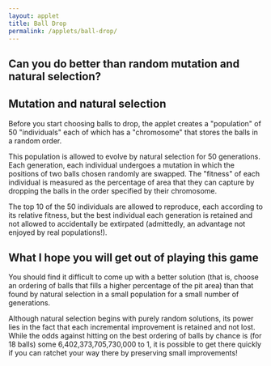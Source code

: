 ```yaml
---
layout: applet
title: Ball Drop
permalink: /applets/ball-drop/
---
```


## Can you do better than random mutation and natural selection?

<div id="control"></div>
<div id="canvas"></div>
<script type="text/javascript">
    // The MIT License (MIT)
    // 
    // Copyright (c) 2018 Paul O. Lewis
    // 
    // Permission is hereby granted, free of charge, to any person obtaining a copy
    // of this software and associated documentation files (the “Software”), to deal
    // in the Software without restriction, including without limitation the rights
    // to use, copy, modify, merge, publish, distribute, sublicense, and/or sell
    // copies of the Software, and to permit persons to whom the Software is
    // furnished to do so, subject to the following conditions:
    // 
    // The above copyright notice and this permission notice shall be included in all
    // copies or substantial portions of the Software.
    // 
    // THE SOFTWARE IS PROVIDED “AS IS”, WITHOUT WARRANTY OF ANY KIND, EXPRESS OR
    // IMPLIED, INCLUDING BUT NOT LIMITED TO THE WARRANTIES OF MERCHANTABILITY,
    // FITNESS FOR A PARTICULAR PURPOSE AND NONINFRINGEMENT. IN NO EVENT SHALL THE
    // AUTHORS OR COPYRIGHT HOLDERS BE LIABLE FOR ANY CLAIM, DAMAGES OR OTHER
    // LIABILITY, WHETHER IN AN ACTION OF CONTRACT, TORT OR OTHERWISE, ARISING FROM,
    // OUT OF OR IN CONNECTION WITH THE SOFTWARE OR THE USE OR OTHER DEALINGS IN THE
    // SOFTWARE.
    // 
    // written by Paul O. Lewis 20-Dec-2018
    
    var debugging = true;   // spits out info to console if true
    
    var eps = 0.00001;
    var popsize = 50; // 10
    var ngens = 50;
    
    var truncation_selection = true;
    var allowed_to_reproduce = 10;
    var offspring_per_reproductive = 5; // be sure popsize = allowed_to_reproduce*offspring_per_reproductive
    
    var show_me = false;
    var show_which = 0;

    var individuals = [];
    var best = null;

    var lot = new Random(Math.floor(10000*Math.random()));
    var close_enough = 1.0;
    var canopy = null;

    // width and height of svg
    var w = 600;
    var h = 600;
    var spacer = 10;
    var genome_spacer = 0;

    // bucket bottom y, width, and height
    var bucket_width = 100;
    var bucket_height = 400;
    var bucket_bottom = h - spacer;
    var bucket_top = bucket_bottom - bucket_height;
    var bucket_thickness = 2;
    var bucket_left  = w/2 - bucket_width/2;
    var bucket_right = w/2 + bucket_width/2;
    var bucket_area = (bucket_right - bucket_left)*(bucket_bottom - bucket_top);
    if (debugging) {
        console.log("bucket_top     = " + bucket_top);
        console.log("bucket_bottom  = " + bucket_bottom);
        console.log("bucket_left    = " + bucket_left);
        console.log("bucket_right   = " + bucket_right);
        }

    // circle queue
    var queue_size = 18;
    var queue_min_radius = bucket_width/4;
    var queue_max_radius = bucket_width/3;
    var queue_max_diameter = 2*queue_max_radius;
    var queue_top = spacer;
    var queue_bottom = bucket_bottom - bucket_height - spacer;

    // keep track of balls already dropped
    var placed = [];
    
    var which_display = 0;    // 0 = standard, 1 = genomes

    // Listen and react to keystrokes
    function keyDown() {
        console.log("key was pressed: " + d3.event.keyCode);
        if (d3.event.keyCode == 83) {
            // 83 is the "s" key
            showDisplay(which_display == 1 ? 0 : 1);
        }
    }
    d3.select("body")
        .on("keydown", keyDown);

    // Select DIV element already created (see above) to hold SVG
    var plot_div = d3.select("div#canvas");

    // Create SVG element
    var plot_svg = plot_div.append("svg")
        .attr("width", w)
        .attr("height", h);

    // Create rect outlining entire area of SVG
    plot_svg.append("rect")
        .attr("x", 0)
        .attr("y", 0)
        .attr("width", w)
        .attr("height", h)
        .attr("fill", "lavender");

    //#######################################################################
    //######################### UTILITY FUNCTIONS ###########################
    //#######################################################################

    var chooseIndividual = function(cumprob) {
        let n = cumprob.length;
        let u = lot.random(0,1);
        for (let k in cumprob) {
            if (u < cumprob[k])
                return k;
            }
        return null;
        }

    // example: addCircle(plot_svg, "tmp", "red", "black", intersect_left.x, intersect_left.y, 2);
    var addCircle = function(plot_svg, cls, fillcol, strokecol, cx, cy, r, cr = 0) {
        plot_svg.append("circle")
            .attr("class", cls)
            .attr("cx", cx)
            .attr("cy", cy)
            .attr("r", r)
            .attr("fill", fillcol)
            .attr("stroke", strokecol);
        if (cr > 0) {
            // cr is radius of center point
            plot_svg.append("circle")
                .attr("class", cls)
                .attr("cx", cx)
                .attr("cy", cy)
                .attr("r", cr)
                .attr("fill", strokecol)
                .attr("stroke", strokecol);
            }
        }

    var addLine = function(plot_svg, cls, linecol, linew, x1, y1, x2, y2) {
        plot_svg.append("line")
            .attr("class", cls)
            .attr("x1", x1)
            .attr("y1", y1)
            .attr("x2", x2)
            .attr("y2", y2)
            .attr("stroke-width", linew)
            .attr("stroke", linecol);
        }

    // example: addLabel(plot_svg, "tmp", "purple", a, intersects[a].x+5, intersects[a].y - 5, "end", 8);
    var addLabel = function(plot_svg, cls, col, txt, x, y, anchor = "middle", sz = 10) {
        plot_svg.append("text")
            .attr("class", cls)
            .attr("x", x-2)
            .attr("y", y+2)
            .attr("font-family", "Verdana")
            .attr("font-size", sz + "px")
            .attr("stroke", "none")
            .attr("fill", col)
            .attr("text-anchor", anchor)
            .text(txt);
        }

    var intersectBetweenPlacedPair = function(placed_index1, placed_index2, new_radius) {
        // x0,y0,r0 are coordinates and radius for first placed ball
        var x0 = placed[placed_index1].cx;
        var y0 = placed[placed_index1].cy;
        var r0 = placed[placed_index1].r + new_radius;

        // x1,y1,r1 are coordinates and radius for second placed ball
        var x1 = placed[placed_index2].cx;
        var y1 = placed[placed_index2].cy;
        var r1 = placed[placed_index2].r + new_radius;
        
        // Calculate distance d between the two ball center points
        var r0sq = Math.pow(r0,2);
        var r1sq = Math.pow(r1,2);
        var dsq = Math.pow(x0 - x1, 2) + Math.pow(y0 - y1, 2);
        var d = Math.sqrt(dsq);
        
        if (d > r0 + r1) {
            // Distance between center points is larger than it would be if
            // circles were touching, so circles do not intersect
            return null;
            }
        else if (d < Math.abs(r0 - r1)) {
            // Circles are nested if d + r0 < r1, where r0 is smaller than r1,
            // in which case circles do not intersect
            return null;
            }
        else {
            // Circles intersect
            
            // see http://paulbourke.net/geometry/circlesphere/
            //
            // The peak of the triangle below is one of two intersection points
            // between circle of radius r0 centered at x0,y0 and circle of radius
            // r1 centered at x1,y1. Height of peak from base is h. 
            //               +
            //              /|\
            //             / |  \
            //            /  |    \
            //         r0/   |      \r1
            //          /    h        \
            //         /     |          \
            //        /    x2,y2          \
            // x0,y0 +-------+-------------+ x1,y1
            //       |<- a ->|<--- d-a --->|
            //       |<-------- d -------->|
            //
            // From pythagorean theorem, we know that:
            //   h^2 + a^2 = r0^2
            //   h^2 + (d-a)^2 = r1^2
            // therefore:
            //   r0^2 - a^2 = r1^2 - (d-a)^2
            //   r0^2 - r1^2 = a^2 - (d^2 - 2ad + a^2)
            //   r0^2 - r1^2 + d^2 = 2ad
            //   a = (r0^2 - r1^2 + d^2)/(2d)
            var a = 0.5*(r0sq - r1sq + dsq)/d;
            
            // Now compute h using pythagorean theorem from left triangle:
            // h^2 + a^2 = r0^2 ==> h = sqrt(r0^2 - a^2)
            var asq = Math.pow(a,2);
            var hsq = r0sq - asq;
            var h = Math.sqrt(hsq);

            // Get coordinates of point x2,y2 that lies along line from x0,y0
            // to x1,y1 a distance a from x0,y0                    
            var x2 = x0 + (a/d)*(x1 - x0);
            var y2 = y0 + (a/d)*(y1 - y0);
            
            // Now get coordinates of P3=(x3,y3), the highest of the two 
            // intersection points. P2=(x2,y2) is the point along the line 
            // connecting the two circle centers, P0=(x0,y0) and P1=(x1,y1), 
            // such that the line P2 P3 is orthogonal to the line P0 P1.
            // Note that a point P on the line P2 P3 can be obtained as follows:
            //   P3 = P3
            //   P3 = P2 + (1)(P3 - P2)
            //      = P2 + [(P1 - P0)/(P1 - P0)] (P3 - P2)
            //      = P2 + [(P1 - P0)/d] h
            //      = P2 + (h/d)(P1 - P0)
            // The only remaining details follow from the fact that the y-axis 
            // is inverted (which is why the formulas for x3 and y3 are not 
            // identical) and of course whether x1 is to the right or left of x0.
            if (x1 > x0) {
                var x3 = x2 + (h/d)*(y1 - y0);
                var y3 = y2 - (h/d)*(x1 - x0);
                }
            else {
                var x3 = x2 - (h/d)*(y1 - y0);
                var y3 = y2 + (h/d)*(x1 - x0);
                }
                
            // Only return intersection point if circle with radius new_radius
            // placed at that point would not overlap left, right, or bottom
            // sides of the bucket
            if (x3 + new_radius > bucket_right || x3 - new_radius < bucket_left || y3 + new_radius > bucket_bottom)
                return null;
            else {
                return {'x':x3, 'y':y3};
                }
            }
        }
        
    var intersectionWithLeftWall = function(placed_index, new_radius) {
        // Returns highest point at which a new ball (radius new_radius) could
        // be placed against the left wall and still touching the placed ball. 
        // Returns null if no such point can be found (i.e. the placed ball is 
        // not close enough to the left wall).
        var p = placed[placed_index];
        var left_wall_x = bucket_left + new_radius;
        var circle_leftmost_x = p.cx - p.r - new_radius;
        if (circle_leftmost_x < left_wall_x) {
            var x = p.cx - left_wall_x;
            var rr = p.r + new_radius;
            var y = Math.sqrt(rr*rr - x*x);
            return {'x':left_wall_x, 'y':p.cy - y};
            }
        return null;
        }
        
    var intersectionWithRightWall = function(placed_index, new_radius) {
        // Returns highest point at which a new ball (radius new_radius) could
        // be placed against the right wall and still touching the placed ball. 
        // Returns null if no such point can be found (i.e. the placed ball is 
        // not close enough to the right wall).
        var p = placed[placed_index];
        var right_wall_x = bucket_right - new_radius;
        var circle_rightmost_x = p.cx + p.r + new_radius;
        if (circle_rightmost_x > right_wall_x) {
            var x = right_wall_x - p.cx;
            var rr = p.r + new_radius;
            var y = Math.sqrt(rr*rr - x*x);
            return {'x':right_wall_x, 'y':p.cy - y};
            }
        return null;
        }
        
    var intersectionWithBottomWall = function(placed_index, new_radius, intersect_left, intersect_right) {
        // Returns all points at which a new ball (radius new_radius) just outside
        // the shadow of a placed ball is touching the bottom wall. Returns null
        // if no such point could be found (i.e. the placed ball is not close 
        // enough to the bottom wall).
        var p = placed[placed_index];
        var bottom_wall_y = bucket_bottom - new_radius;
        var circle_bottommost_y = p.cy + p.r;
        if (circle_bottommost_y > bottom_wall_y) {
            //var y = bottom_wall_y - p.cy;
            //var rr = p.r + new_radius;
            //var x = Math.sqrt(rr*rr - y*y);
            var x = p.r + new_radius;
            var point_vect = []
            point_vect.push({'x':p.cx + x, 'y':bottom_wall_y});
            point_vect.push({'x':p.cx - x, 'y':bottom_wall_y});
            return point_vect;
            
            }
        return null;
        }

    var findAllIntersects = function(r) {
        // Create list of all valid intersection points where new ball of radius
        // r could be placed.
        d3.selectAll("circle.tmp").remove();
        d3.selectAll("line.tmp").remove();
        d3.selectAll("text.tmp").remove();
        var intersects = [];
        for (var p = 0; p < placed.length; p++) {
            // Add intersects between each placed ball and left wall
            var intersect_left   = intersectionWithLeftWall(p, r);
            if (intersect_left) {
                intersects.push(intersect_left);
                }

            // Add intersects between each placed ball and right wall
            var intersect_right  = intersectionWithRightWall(p, r);
            if (intersect_right) {
                intersects.push(intersect_right);
                }

            // Add intersects between each placed ball and bottom wall
            var intersect_bottom_vect = intersectionWithBottomWall(p, r, intersect_left, intersect_right);
            if (intersect_bottom_vect) {
                for (var element in intersect_bottom_vect) {
                    var point = intersect_bottom_vect[element];
                    intersects.push(point);
                    }
                }

            // Add intersects between each placed ball
            for (var pp = p + 1; pp < placed.length; pp++) {
                var intersect_other = intersectBetweenPlacedPair(p, pp, r);                            
                if (intersect_other) {
                    intersects.push(intersect_other);
                    }
                }
            }  
            
        // Remove any intersects that:
        // 1. would result in any part of the new ball being underneath a placed ball
        // 2. would result in any part of the new ball being inside a placed ball
        var removed_indices = [];
        for (var a in intersects) {
            var i = intersects[a];
            
            // Check if intersect is too far to the left
            if (i.x - r + eps < bucket_left) {
                removed_indices.push(a);
                continue;
                }
            
            // Check if intersect is too far to the right
            if (i.x + r - eps > bucket_right) {
                removed_indices.push(a);
                continue;
                }
            
            for (var b = 0; b < placed.length; b++) {
                var p = placed[b];
                
                // Check if new ball would intersect placed ball (i.e. ensure that
                // centers are further from each other than the sum of their radii).
                var dx = p.cx - i.x;
                var dy = p.cy - i.y;
                var distance_between_centers = Math.sqrt(dx*dx + dy*dy);
                var sum_of_radii = p.r + r;
                var inside_placed = distance_between_centers + eps < sum_of_radii;
                
                // Check if new ball is underneath placed ball (at least in part)
                var center_below_placed = i.y > p.cy;
                var overlap_right = (i.x > p.cx) && i.x - r < p.cx + p.r;
                var overlap_left  = (i.x < p.cx) && i.x + r > p.cx - p.r;
                var underneath_placed = center_below_placed && (overlap_left || overlap_right);
                
                if (inside_placed || underneath_placed) {
                    removed_indices.push(a);
                    break;
                    }
                }
            }
            
        removed_indices.reverse();
        for (var index in removed_indices) {
            intersects.splice(removed_indices[index], 1);
            }
            
        return intersects;              
        }
        
    var findLowestIntersect = function(points) {
        // Given a vector of points (objects with 'x' and 'y'), return the lowest
        // one (i.e. with greatest 'y' value 
        var lowest = null;
        for (var i in points) {
            var p = points[i];
            if (!lowest || p.y > lowest.y) {
                lowest = p;
                }
           }
        return lowest;
        }
        
    var showSummary = function() {
        let placed_area = 0.0;
        for (var i in placed) {
            let p = placed[i];
            if (debugging) 
                console.log("placed " + i + ": cx = " + p.cx.toFixed(1) + ", cy = " + p.cy.toFixed(1) + ", r = " + p.r.toFixed(1) + ", PI = " + Math.PI.toFixed(5));
            let a = Math.PI*p.r*p.r;
            placed_area += a;    
            }
        //let label_x = 0.65*w;
        //let label_y = 0.8*h;
        let label_x = w/2;
        let label_y = 20;
        let label_color = "black";
        let you_pct = 100.0*placed_area/bucket_area;
        let sel_pct = 100.0*best.fitness/bucket_area;
        //addLabel(plot_svg, "summary", label_color, "your area = " + placed_area.toFixed(1) + " (" + you_pct.toFixed(1) + "%)", label_x - 20, label_y, "end", 14);
        //addLabel(plot_svg, "summary", label_color, "best area = " + best.fitness.toFixed(1) + " (" + sel_pct.toFixed(1) + "%)", label_x + 20, label_y, "start", 14);
        addLabel(plot_svg, "summary", label_color, "your solution = " + you_pct.toFixed(1) + "%", label_x - 20, label_y, "end", 14);
        addLabel(plot_svg, "summary", label_color, "natural selection = " + sel_pct.toFixed(1) + "%", label_x + 20, label_y, "start", 14);
        }
        
    //###################################################################
    //######################### CREATE BUCKET ###########################
    //###################################################################

    if (true) {
        var x_top_left = 0
        var y_top_left = bucket_top;
        
        var x_bucket_top_left = w/2 - bucket_width/2 - bucket_thickness;
        var y_bucket_top_left = bucket_top;
        
        var x_bucket_bottom_left = bucket_left - bucket_thickness;
        var y_bucket_bottom_left = bucket_bottom;
        
        var x_bucket_bottom_right = bucket_right + bucket_thickness;
        var y_bucket_bottom_right = bucket_bottom;
        
        var x_bucket_top_right = bucket_right + bucket_thickness;
        var y_bucket_top_right = bucket_top;
        
        var x_top_right = w;
        var y_top_right = bucket_top;
        
        var x_bottom_right = w;
        var y_bottom_right = h;
        
        var x_bottom_left = 0;
        var y_bottom_left = h;
        
        var points = "";
        points += " " + x_top_left            + "," + y_top_left;
        points += " " + x_bucket_top_left     + "," + y_bucket_top_left;
        points += " " + x_bucket_bottom_left  + "," + y_bucket_bottom_left;
        points += " " + x_bucket_bottom_right + "," + y_bucket_bottom_right;
        points += " " + x_bucket_top_right    + "," + y_bucket_top_right;
        points += " " + x_top_right           + "," + y_top_right;
        points += " " + x_bottom_right        + "," + y_bottom_right;
        points += " " + x_bottom_left        + "," + y_bottom_left;
        points += " " + x_top_left            + "," + y_top_left;
        //var pit_color = "#962938"; // brick red
        //var pit_color = "#008081"; // teal
        var pit_color = "#003152"; // prussian
        plot_svg.append("polyline")
            .attr("points", points)
            .attr("stroke", pit_color)
            .attr("fill", pit_color);
    }
    else {
        // Create bucket top
        var x1 = w/2 - bucket_width/2 - bucket_thickness;
        var x2 = w/2 + bucket_width/2 + bucket_thickness;
        var y1 = bucket_top;
        var y2 = bucket_top;
        addLine(plot_svg, "bucket", "gray", 2, x1, y1, x2, y2);

        // Create bucket left side
        x1 = bucket_left - bucket_thickness;
        x2 = bucket_left - bucket_thickness;
        y1 = bucket_bottom - bucket_height;
        y2 = bucket_bottom;
        addLine(plot_svg, "bucket", "black", 2, x1, y1, x2, y2);

        // Create bucket bottom
        x1 = w/2 - bucket_width/2 - bucket_thickness;
        x2 = w/2 + bucket_width/2 + bucket_thickness;
        y1 = bucket_bottom;
        y2 = bucket_bottom;
        addLine(plot_svg, "bucket", "black", 2, x1, y1, x2, y2);

        // Create bucket right side
        x1 = bucket_right + bucket_thickness;
        x2 = bucket_right + bucket_thickness;
        y1 = bucket_bottom - bucket_height;
        y2 = bucket_bottom;
        addLine(plot_svg, "bucket", "black", 2, x1, y1, x2, y2);
    }

    //###################################################################
    //######################### ADD INSTRUCTIONS ########################
    //###################################################################
    let side_width = w/2 - bucket_width/2;

    let instr_x = side_width/2;
    let instr_y = bucket_top + .25*bucket_height;
    let instr_color = "white";
    addLabel(plot_svg, "instr", instr_color, "Click balls one at a time", instr_x, instr_y, "middle", 14);
    addLabel(plot_svg, "instr", instr_color, "to drop into well", instr_x, instr_y + 20, "middle", 14);
    
    let goal_x = w - side_width/2
    let goal_y = bucket_top + .25*bucket_height;
    let goal_color = "white";
    addLabel(plot_svg, "goal", goal_color, "Goal: maximize volume", goal_x, goal_y, "middle", 14);
    addLabel(plot_svg, "goal", goal_color, "of packed balls", goal_x, goal_y + 20, "middle", 14);

    //###################################################################
    //########################### CREATE QUEUE ##########################
    //###################################################################

    var queue = [];
    var createQueue = function() {
        if (debugging)
            console.clear();
        var num_rows = 0;
        var cum_row_width = 0.0;
        queue = [];
        var realized_max_row_width = 0;
        for (var i = 0; i < queue_size; i++) {
            var r = queue_min_radius + (queue_max_radius - queue_min_radius)*lot.random(0,1);
            cum_row_width += 2*r;
            if (cum_row_width > w - 2*spacer) {
                if (cum_row_width - 2*r > realized_max_row_width)
                    realized_max_row_width = cum_row_width - 2*r;
                cum_row_width = 2*r;
                num_rows++;
            }
            var cx = spacer + cum_row_width - r;
            var cy = queue_bottom - num_rows*queue_max_diameter - r;
            queue.push({'cx':cx, 'cy':cy, 'r':r, 'index':i});
        }
        // adjust cx values so that queue of balls is centered
        var offset = (w - realized_max_row_width)/2 - spacer;
        for (var q in queue) {
            queue[q].cx += offset;
        }
    }
    createQueue();

    //###################################################################
    //######################## INDIVIDUAL CLASS #########################
    //###################################################################
    var indiv_index = 0;
    class Individual {
        constructor(index, chromosome, fitness) {
            this.index = index;
            this.genome = chromosome;
            this.fitness = fitness;
            }
            
        clone() {
            let genome_copy = [];
            for (let g in this.genome)
                genome_copy.push(this.genome[g]);
            return new Individual(this.index, genome_copy, this.fitness);
            }
        
        calcFitness(queue) {
            placed = [];
        
            // Place first ball at bottom left
            var b = 0;
            var ball = queue[this.genome[b]];
            var new_cx = w/2 - bucket_width/2 + ball.r;
            var new_cy = bucket_bottom - ball.r;
            placed.push({'cx':new_cx, 'cy':new_cy, 'r':ball.r});
            this.fitness = Math.PI*ball.r*ball.r

            var bucket_full = false;
            while (!bucket_full) {
                b++;
                ball = queue[this.genome[b]];
            
                // Find all intersection points
                var intersects = findAllIntersects(ball.r);

                // Find lowest intersection point
                let lowest_intersect = findLowestIntersect(intersects);

                // Move clicked ball to lowest intersection point if bucket is not yet full
                bucket_full = lowest_intersect.y - ball.r < bucket_top;
                if (!bucket_full) {
                    this.fitness += Math.PI*ball.r*ball.r
                    placed.push({'cx':lowest_intersect.x, 'cy':lowest_intersect.y, 'r':ball.r});
                    }
                }
            
            placed = [];
            return this.fitness;
            }
        
        mutate() {
            var first = Math.floor(this.genome.length*lot.random(0,1));
            var second = Math.floor(this.genome.length*lot.random(0,1));
            while (second == first) {
                second = Math.floor(this.genome.length*lot.random(0,1));
                }
            
            // Swap first and second elements of genome
            var tmp = this.genome[first];
            this.genome[first] = this.genome[second];
            this.genome[second] = tmp;
            }
        }
        
    //###################################################################
    //########## POPULATION CLASS (for use with console.table) ##########
    //###################################################################
    class Population {
        constructor(i, f, p, b) {
            this.index         = i;
            this.fitness       = f;
            this.pct           = p;
            this.best_thus_far = b;
            }
        }
        
    //###################################################################
    //########## GENERATION CLASS (for use with console.table) ##########
    //###################################################################
    class Generation {
        constructor(i, f, p, a) {
            this.best_index   = i;
            this.best_fitness = f;
            this.percentage   = p;
            this.average      = a;
            }
        }
        
    //###################################################################
    //########## ORDERING CLASS (for use with console.table) ##########
    //###################################################################
    class Ordering {
        constructor(b, a, cum) {
            this.ball     = b;
            this.area     = a;
            this.cum_area = cum;
            }
        }
        
    //######################################################################
    //######################## CREATING POPULATION #########################
    //######################################################################
    var createPopulation = function() {
        if (debugging) {
            console.log("###########################");
            console.log("### Creating population ###");
            console.log("###########################");
            var population = [];
            }
        individuals = [];
        best = null;
        for (let i = 0; i < popsize; i++) {
            // start with a list of indices for each ball
            let tmp = [];
            for (var j=0; j < queue.length; j++)
                tmp.push(j);
            
            // chromosome of each individual is a randomized order
            let chromosome = [];
            for (var j=0; j < queue.length; j++) {
                var k = Math.floor(tmp.length*lot.random(0,1));
                chromosome.push(tmp.splice(k,1)[0]);
                }
            
            let individual = new Individual(indiv_index++, chromosome, 0.0);
            individual.calcFitness(queue);
            if (!best || individual.fitness > best.fitness) {
                best = individual.clone();
                if (debugging)
                    population.push(new Population(best.index, best.fitness, best.fitness/bucket_area, "yes"));
                }
            else if (debugging)
                population.push(new Population(individual.index, individual.fitness, individual.fitness/bucket_area, "no"));

            individuals.push(individual);
            }
        if (debugging)
            console.table(population);
        
        if (debugging) {
            console.log("###########################");
            console.log("### Evolving population ###");
            console.log("###########################");
            var generations = [];
            }
        for (var gen = 0; gen < ngens; gen++) {
            let cumprob = [];
            let total_fitness = 0.0;

            if (truncation_selection) {
                let tmp = [];
                
                // Mutation
                for (let i = 0; i < individuals.length; i++) {
                    let individual = individuals[i];
                    individual.mutate();
                    individual.calcFitness(queue);
                    tmp.push(individual.fitness);
                                
                    if (individual.fitness > best.fitness) {
                        best = individual.clone();
                    }
                }
                
                // Find truncation value
                tmp.sort();
                tmp.reverse();
                let truncate_at = tmp[allowed_to_reproduce];
                
                // Calculate fitnesses
                for (let i = 0; i < individuals.length; i++) {
                    let individual = individuals[i];
                    let fitness = 1.0;
                    if (individual.fitness < truncate_at)
                        fitness = 0.0;
                    cumprob.push(fitness);
                    total_fitness += fitness;
                }                                                
            }
            else {
                // Mutation
                for (let i in individuals) {
                    let individual = individuals[i];
                    individual.mutate();
                    individual.calcFitness(queue);
            
                    cumprob.push(individual.fitness);
                    total_fitness += individual.fitness;
            
                    if (individual.fitness > best.fitness) {
                        best = individual.clone();
                    }
                }
            }
            
            // Normalize fitnesses 
            for (let b in cumprob) {
                cumprob[b] /= total_fitness;
                cumprob[b] += (b > 0 ? cumprob[b-1] : 0.0);
                }
            
            // Selection
            let avg = 0.0;
            let offspring = [];
            for (let i in individuals) {
                let k = chooseIndividual(cumprob);
                let indiv = individuals[k].clone();
                offspring.push(indiv);
                avg += indiv.fitness;
                }  
            avg /= individuals.length;              
            individuals = offspring;
        
            let pct = best.fitness/bucket_area;
        
            if (debugging) {
                generations.push(new Generation(best.index, best.fitness, pct, avg));
                }
            }
        if (debugging) {
            console.table(generations);
            }
        
        if (debugging) {
            console.log("#################################################");
            console.log("### Best ordering found by mutation/selection ###");
            console.log("#################################################");
            var ordering = [];
            }
        let cum = 0.0;
        for (let g in best.genome) {
            let w = best.genome[g];
            let r = queue[w].r;
            let a = Math.PI*r*r;
            cum += a;
            if (cum > best.fitness)
                break;
            if (debugging)
                ordering.push(new Ordering(w, a, cum));
            }
        if (debugging) {
            console.table(ordering);
            }
        }
    createPopulation();

    //###################################################################
    //##################### CREATE GENOME DISPLAY #######################
    //###################################################################
    var genome_breadth   = (w - 2*spacer)/queue_size;
    var genome_thickness = (h - 2*spacer)/popsize - genome_spacer;
    var genome_colors = d3.scaleOrdinal(d3.schemeCategory20);
    var gene_data = [];
    for (let i = 0; i < individuals.length; i++) {
        for (let g = 0; g < individuals[i].genome.length; g++) {
            let value = individuals[i].genome[g];
            gene_data.push({'indiv':i, 'gene':g, 'value':value});
        }
    }
    plot_svg.selectAll("rect.gene")
        .data(gene_data)
        .enter()
        .append("rect")
        .attr("class", "gene")
        .attr("x", function(d) {return spacer + d.gene*genome_breadth;})
        .attr("y", function(d) {return spacer + d.indiv*(genome_thickness + genome_spacer);})
        .attr("width", w - 2*spacer)
        .attr("height", genome_thickness - genome_spacer)
        .attr("stroke", "none")
        .attr("fill", function(d) {return genome_colors(d.value);})
        .style("visibility", "hidden");
    
    var showDisplay = function(which) {
        which_display = which;
        if (which == 1) {
            // hide standard display                    
            d3.selectAll("polyline").style("visibility", "hidden");
            d3.selectAll("circle.ball").style("visibility", "hidden");
            d3.selectAll("text.instr").style("visibility", "hidden");
            d3.selectAll("text.goal").style("visibility", "hidden");
            d3.selectAll("text.summary").style("visibility", "hidden");

            // show genome display
            d3.selectAll("rect.gene").style("visibility", "visible");
        }
        else {
            // hide genome display
            d3.selectAll("rect.gene").style("visibility", "hidden");

            // show standard display                    
            d3.selectAll("circle.ball").style("visibility", "visible");
            d3.selectAll("polyline").style("visibility", "visible");
            d3.selectAll("text.instr").style("visibility", "visible");
            d3.selectAll("text.goal").style("visibility", "visible");
            d3.selectAll("text.summary").style("visibility", "visible");
        }
    }
    
    //###################################################################
    //####################### CREATE RED BALLS ##########################
    //###################################################################
    
    // Define radial gradients
    // see https://www.visualcinnamon.com/2016/05/data-based-svg-gradient-d3.html
    var showme_color = "#964120"; // maroonish
    //var showme_color = "#E0B463"; // yellowish
    //var showme_color = "#518E87"; // greenish
    //var showme_color = "#515CA8"; // blueish
    //var showme_color = "#D1E3F4"; // whiteish
    var radialGradient0 = plot_svg.append("defs").append("radialGradient")
        .attr("id", "radial-gradient-showme")
        .attr("cx", "35%")
        .attr("cy", "35%")
        .attr("r", "60%");
    radialGradient0.append("stop")
        .attr("offset", "0%")
        .attr("stop-color", function(d) {
            return d3.rgb(showme_color).brighter(1);
        });
    radialGradient0.append("stop")
        .attr("offset", "50%")
        .attr("stop-color", function(d) {
            return showme_color;
        });
    radialGradient0.append("stop")
        .attr("offset", "100%")
        .attr("stop-color", function(d) {
            return d3.rgb(showme_color).darker(1.75);
        });
        
    var normal_color = "#F8800F";
    var radialGradient1 = plot_svg.append("defs").append("radialGradient")
        .attr("id", "radial-gradient-normal")
        .attr("cx", "35%")
        .attr("cy", "35%")
        .attr("r", "60%");
    radialGradient1.append("stop")
        .attr("offset", "0%")
        .attr("stop-color", function(d) {
            return d3.rgb(normal_color).brighter(1);
        });
    radialGradient1.append("stop")
        .attr("offset", "50%")
        .attr("stop-color", function(d) {
            return normal_color;
        });
    radialGradient1.append("stop")
        .attr("offset", "100%")
        .attr("stop-color", function(d) {
            return d3.rgb(normal_color).darker(1.75);
        });


    //var radialGradient1 = plot_svg.append("defs").append("radialGradient").attr("id", "radial-gradient-1");
    //radialGradient1.append("stop").attr("offset", "0%").attr("stop-color", "white");
    //radialGradient1.append("stop").attr("offset", "100%").attr("stop-color", "blue");

    var createBalls = function() {
        placed = [];
        d3.selectAll("text.summary").remove();
        d3.selectAll("circle.ball").remove();
        plot_svg.selectAll("circle.ball")
            .data(queue)
            .enter()
            .append("circle")
            .attr("id", function(d,i) {return "ball-"+i})
            .attr("class", "ball")
            .attr("cx", function(d) {return d.cx;})
            .attr("cy", function(d) {return d.cy;})
            .attr("r",  function(d) {return d.r;})
            //.attr("fill", function(d,i) {return (show_me && i == best.genome[show_which] ? "blue" : "red");})
            .attr("fill", function(d,i) {
                if (show_me && i == best.genome[show_which])
                    return "url(#radial-gradient-showme)";
                else
                    return "url(#radial-gradient-normal)";
            })                    
            //.attr("stroke", function(d,i) {return (show_me && i == best.genome[show_which] ? "blue" : "red");})
            .on("click", function(d) {
                if (show_me) {
                    show_which++;
                    d3.select("circle#ball-"+best.genome[show_which])
                        .attr("fill", function(d,i) {
                            return "url(#radial-gradient-showme)";
                        });
                        //.attr("fill", "blue")
                        //.attr("stroke", "blue");
                    }
                if (placed.length == 0) {
                    // No balls have yet been placed.
                    // Place ball at bottom left (guaranteed to fit since all balls are less wide than the container)
                    var new_cx = w/2 - bucket_width/2 + d.r;
                    var new_cy = bucket_bottom - d.r;
                    placed.push({'cx':new_cx, 'cy':new_cy, 'r':d.r});
                    //d3.select(this).transition().duration(500).attr("cx", new_cx).attr("cy", new_cy);
                    this.parentNode.appendChild(this); // bring to front (see https://stackoverflow.com/questions/13595175/updating-svg-element-z-index-with-d3)
                    d3.select(this).style("pointer-events", "none").transition().duration(500).attr("cx", new_cx).transition().duration(500).attr("cy", new_cy);
                    }
                else {
                    // Find all intersection points
                    var intersects = findAllIntersects(d.r);
        
                    // Find lowest intersection point
                    let lowest_intersect = findLowestIntersect(intersects);

                    var bucket_full = lowest_intersect.y - d.r < bucket_top;

                    // Move clicked ball to lowest intersection point if bucket is not 
                    // yet full
                    if (bucket_full) {
                        d3.selectAll("circle.ball").attr("fill", "gray").attr("stroke", "gray").style("pointer-events", "none");
                        showSummary();
                        }
                    else {
                        placed.push({'cx':lowest_intersect.x, 'cy':lowest_intersect.y, 'r':d.r});
                        this.parentNode.appendChild(this); // bring to front (see https://stackoverflow.com/questions/13595175/updating-svg-element-z-index-with-d3)
                        d3.select(this).style("pointer-events", "none").transition().duration(500).attr("cx", lowest_intersect.x).transition().duration(500).attr("cy", lowest_intersect.y);
                        }
                    }
                });
            
            d3.selectAll("text.ball").remove();
            plot_svg.selectAll("text.ball")
                .data(queue)
                .enter()
                .append("text")
                .classed("ball noselect", true)
                .attr("x", function(d) {return d.cx;})
                .attr("y", function(d) {return d.cy;})
                .attr("fill", "white")
                .attr("stroke", "none")
                .attr("font-family", "Verdana")
                .attr("font-size", "10px")
                .style("pointer-events", "none")   // don't intercept drag events
                .style("visibility", "hidden")
                //.style("visibility", "visible")
                .text(function(d,i) {return i;});
        }
    createBalls();
    
    var ctrl_div = d3.select("div#control");
    addButton(ctrl_div, "tryagainbtn", "Try Again", function() {
        show_me = false;
        createBalls();
        showDisplay(0);
        }, "200px", false);
    addButton(ctrl_div, "showmebtn", "Show Me", function() {
        show_me = true;
        show_which = 0;
        createBalls();
        showDisplay(0);
        }, "200px", false);
    addButton(ctrl_div, "resetbtn", "New balls", function() {
        show_me = false;
        lot = new Random(Math.floor(10000*Math.random()));
        createQueue();
        createPopulation();                
        createBalls();
        showDisplay(0);
        }, "200px", false);        
    // addButton(ctrl_div, "displaybtn", "Display", function() {
    //    showDisplay(which_display == 0 ? 1 : 0);
    //    }, "150px", false);
</script>

## Mutation and natural selection

Before you start choosing balls to drop, the applet creates a "population" of 50 "individuals" each of which has a "chromosome" that stores the balls in a random order.

This population is allowed to evolve by natural selection for 50 generations. Each generation, each individual undergoes a mutation in which the positions of two balls chosen randomly are swapped. The "fitness" of each individual is measured as the percentage of area that they can capture by dropping the balls in the order specified by their chromosome.

The top 10 of the 50 individuals are allowed to reproduce, each according to its relative fitness, but the best individual each generation is retained and not allowed to accidentally be extirpated (admittedly, an advantage not enjoyed by real populations!).

## What I hope you will get out of playing this game

You should find it difficult to come up with a better solution (that is, choose an ordering of balls that fills a higher percentage of the pit area) than that found by natural selection in a small population for a small number of generations. 

Although natural selection begins with purely random solutions, its power lies in the fact that each incremental improvement is retained and not lost. While the odds against hitting on the best ordering of balls by chance is (for 18 balls) some 6,402,373,705,730,000 to 1, it is possible to get there quickly if you can ratchet your way there by preserving small improvements!
 